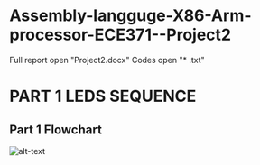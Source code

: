 # Assembly-langguge-X86-Arm-processor-ECE371--Project2

Full report open "Project2.docx"
Codes open "* .txt"


# PART 1 LEDS SEQUENCE

## Part 1 Flowchart 
![alt-text](https://github.com/Phasor2/Assembly-langguge-X86-Arm-processor-ECE371--Project2/blob/master/Project%202%20part%201%20ECE371.png)
